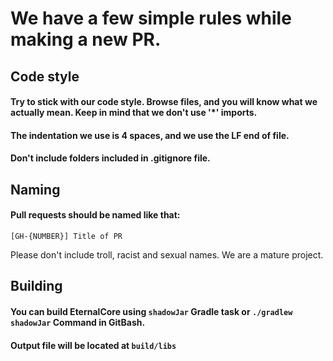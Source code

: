 # We have a few simple rules while making a new PR.

## Code style

#### Try to stick with our code style. Browse files, and you will know what we actually mean. Keep in mind that we don't use '*' imports.

#### The indentation we use is 4 spaces, and we use the LF end of file.

#### Don't include folders included in .gitignore file.

## Naming

#### Pull requests should be named like that:

`[GH-{NUMBER}] Title of PR`

Please don't include troll, racist and sexual names. We are a mature project.

## Building

#### You can build EternalCore using `shadowJar` Gradle task or `./gradlew shadowJar` Command in GitBash.

#### Output file will be located at `build/libs`